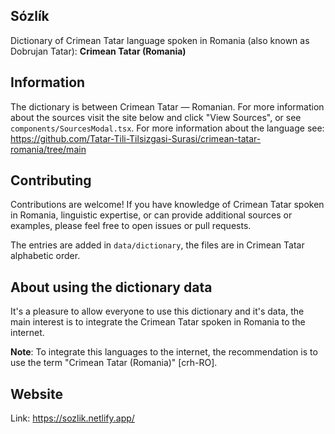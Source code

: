 ## Sózlík
Dictionary of Crimean Tatar language spoken in Romania (also known as Dobrujan Tatar): **Crimean Tatar (Romania)**

## Information
The dictionary is between Crimean Tatar — Romanian. For more information about the sources visit the site below and click "View Sources", or see `components/SourcesModal.tsx`.  For more information about the language see: https://github.com/Tatar-Tili-Tilsizgasi-Surasi/crimean-tatar-romania/tree/main

## Contributing

Contributions are welcome! If you have knowledge of Crimean Tatar spoken in Romania, linguistic expertise, or can provide additional sources or examples, please feel free to open issues or pull requests.

The entries are added in `data/dictionary`, the files are in Crimean Tatar alphabetic order. 

## About using the dictionary data
It's a pleasure to allow everyone to use this dictionary and it's data, the main interest is to integrate the Crimean Tatar spoken in Romania to the internet.

**Note**: To integrate this languages to the internet, the recommendation is to use the term "Crimean Tatar (Romania)" [crh-RO].

## Website
Link: https://sozlik.netlify.app/
